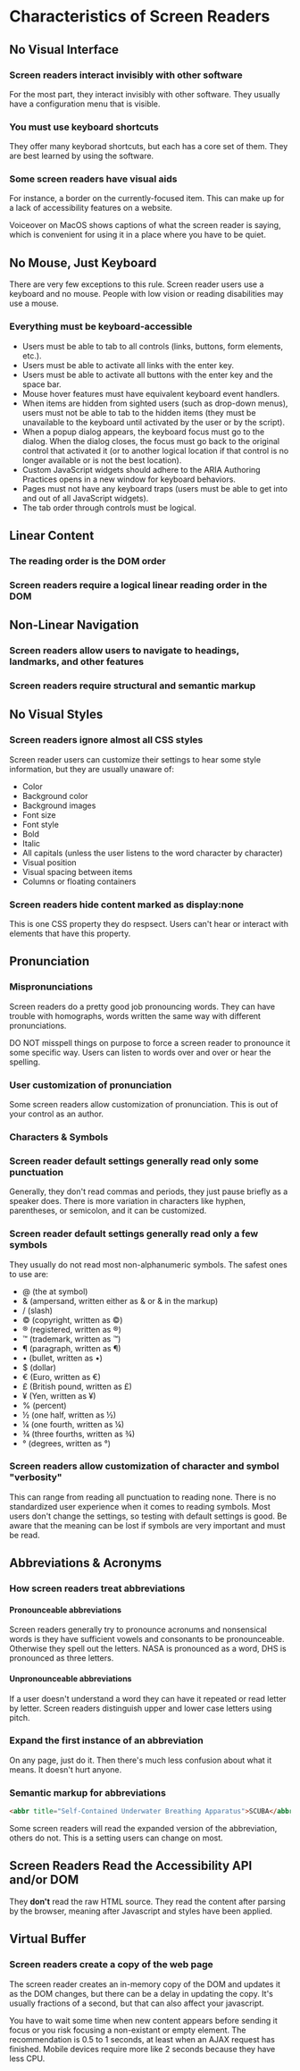 # Characteristics of Screen Readers

## No Visual Interface

### Screen readers interact invisibly with other software

For the most part, they interact invisibly with other software. They usually have a configuration menu that is visible.

### You must use keyboard shortcuts

They offer many keyborad shortcuts, but each has a core set of them. They are best learned by using the software.

### Some screen readers have visual aids

For instance, a border on the currently-focused item. This can make up for a lack of accessibility features on a website.

Voiceover on MacOS shows captions of what the screen reader is saying, which is convenient for using it in a place where you have to be quiet.

## No Mouse, Just Keyboard

There are very few exceptions to this rule. Screen reader users use a keyboard and no mouse. People with low vision or reading disabilities may use a mouse.

### Everything must be keyboard-accessible

- Users must be able to tab to all controls (links, buttons, form elements, etc.).
- Users must be able to activate all links with the enter key.
- Users must be able to activate all buttons with the enter key and the space bar.
- Mouse hover features must have equivalent keyboard event handlers.
- When items are hidden from sighted users (such as drop-down menus), users must not be able to tab to the hidden items (they must be unavailable to the keyboard until activated by the user or by the script).
- When a popup dialog appears, the keyboard focus must go to the dialog. When the dialog closes, the focus must go back to the original control that activated it (or to another logical location if that control is no longer available or is not the best location).
- Custom JavaScript widgets should adhere to the ARIA Authoring Practices opens in a new window for keyboard behaviors.
- Pages must not have any keyboard traps (users must be able to get into and out of all JavaScript widgets).
- The tab order through controls must be logical.


## Linear Content

### The reading order is the DOM order
### Screen readers require a logical linear reading order in the DOM

## Non-Linear Navigation

### Screen readers allow users to navigate to headings, landmarks, and other features
### Screen readers require structural and semantic markup

## No Visual Styles

### Screen readers ignore almost all CSS styles
Screen reader users can customize their settings to hear some style information, but they are usually unaware of:

- Color
- Background color
- Background images
- Font size
- Font style
- Bold
- Italic
- All capitals (unless the user listens to the word character by character)
- Visual position
- Visual spacing between items
- Columns or floating containers

### Screen readers hide content marked as display:none

This is one CSS property they do respsect. Users can't hear or interact with elements that have this property.

## Pronunciation

### Mispronunciations

Screen readers do a pretty good job pronouncing words. They can have trouble with homographs, words written the same way with different pronunciations.

DO NOT misspell things on purpose to force a screen reader to pronounce it some specific way. Users can listen to words over and over or hear the spelling.

### User customization of pronunciation

Some screen readers allow customization of pronunciation. This is out of your control as an author.

### Characters & Symbols

### Screen reader default settings generally read only some punctuation

Generally, they don't read commas and periods, they just pause briefly as a speaker does. There is more variation in characters like hyphen, parentheses, or semicolon, and it can be customized.

### Screen reader default settings generally read only a few symbols

They usually do not read most non-alphanumeric symbols. The safest ones to use are:

- @ (the at symbol)
- & (ampersand, written either as & or &amp; in the markup)
- / (slash)
- © (copyright, written as &copy;)
- ® (registered, written as &reg;)
- ™ (trademark, written as &trade;)
- ¶ (paragraph, written as &para;)
- • (bullet, written as &#8226;)
- $ (dollar)
- € (Euro, written as &#8364;)
- £ (British pound, written as &pound;)
- ¥ (Yen, written as &yen;)
- % (percent)
- ½ (one half, written as &frac12;)
- ¼ (one fourth, written as &frac14;)
- ¾ (three fourths, written as &frac34;)
- ° (degrees, written as &deg;)

### Screen readers allow customization of character and symbol "verbosity"

This can range from reading all punctuation to reading none. There is no standardized user experience when it comes to reading symbols. Most users don't change the settings, so testing with default settings is good. Be aware that the meaning can be lost if symbols are very important and must be read.

## Abbreviations & Acronyms

### How screen readers treat abbreviations

#### Pronounceable abbreviations

Screen readers generally try to pronounce acronums and nonsensical words is they have sufficient vowels and consonants to be pronounceable. Otherwise they spell out the letters. NASA is pronounced as a word, DHS is pronounced as three letters.

#### Unpronounceable abbreviations

If a user doesn't understand a word they can have it repeated or read letter by letter. Screen readers distinguish upper and lower case letters using pitch.

### Expand the first instance of an abbreviation

On any page, just do it. Then there's much less confusion about what it means. It doesn't hurt anyone.

### Semantic markup for abbreviations

```html
<abbr title="Self-Contained Underwater Breathing Apparatus">SCUBA</abbr>
```

Some screen readers will read the expanded version of the abbreviation, others do not. This is a setting users can change on most.

## Screen Readers Read the Accessibility API and/or DOM

They **don't** read the raw HTML source. They read the content after parsing by the browser, meaning after Javascript and styles have been applied.

## Virtual Buffer

### Screen readers create a copy of the web page

The screen reader creates an in-memory copy of the DOM and updates it as the DOM changes, but there can be a delay in updating the copy. It's usually fractions of a second, but that can also affect your javascript.

You have to wait some time when new content appears before sending it focus or you risk focusing a non-existant or empty element. The recommendation is 0.5 to 1 seconds, at least when an AJAX request has finished. Mobile devices require more like 2 seconds because they have less CPU.